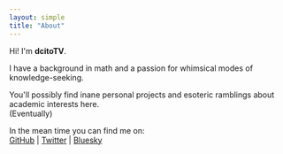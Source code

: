 ```yaml
---
layout: simple
title: "About"
---
```


Hi! I'm **dcitoTV**.

I have a background in math and a passion for whimsical modes of knowledge-seeking.

You'll possibly find inane personal projects and esoteric ramblings about academic interests here.\
(Eventually)

In the mean time you can find me on:\
[GitHub](https://github.com/dcitoTV) |
[Twitter](https://x.com/dcitotv) |
[Bluesky](https://bsky.app/profile/dcitotv.bsky.social)
